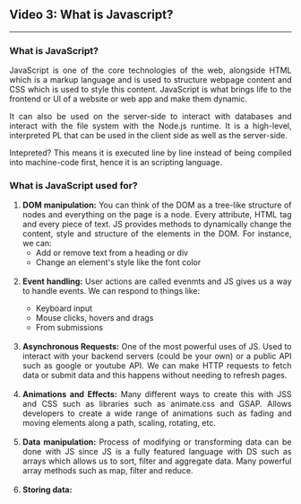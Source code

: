 <h2>Video 3: What is Javascript?</h2>

---

<h3>What is JavaScript?</h3>
<p align = "justify">
JavaScript is one of the core technologies of the web, alongside HTML which is a markup language and is used to structure webpage content and CSS which is used to style this content. JavaScript is what brings life to the frontend or UI of a website or web app and make them dynamic. 
</p>
<p align = "justify">
It can also be used on the server-side to interact with databases and interact with the file system with the Node.js runtime. It is a high-level, interpreted PL that can be used in the client side as well as the server-side. 
</p>
<p align = "justify">
Intepreted? This means it is executed line by line instead of being compiled into machine-code first, hence it is an scripting language.
</p>

<h3>What is JavaScript used for?</h3>
<ol align = "justify">
    <li><strong>DOM manipulation:</strong> You can think of the DOM as a tree-like structure of nodes and everything on the page is a node. Every attribute, HTML tag and every piece of text. JS provides methods to dynamically change the content, style and structure of the elements in the DOM. For instance, we can:
    <br>
        <ul>
            <li>Add or remove text from a heading or div</li>
            <li>Change an element's style like the font color</li>
        </ul>
    </li>
    <br>
    <li><strong>Event handling:</strong> User actions are called evenmts and JS gives us a way to handle events. We can respond to things like:</li>
        <ul>
            <li>Keyboard input</li>
            <li>Mouse clicks, hovers and drags</li>
            <li>From submissions</li>
        </ul>
    </li>
    <br>
    <li><strong>Asynchronous Requests:</strong> One of the most powerful uses of JS. Used to interact with your backend servers (could be your own) or a public API such as google or youtube API. We can make HTTP requests to fetch data or submit data and this happens without needing to refresh pages.
    </li>
    <br>
    <li><strong>Animations and Effects:</strong> Many different ways to create this with JSS and CSS such as libraries such as animate.css and GSAP. Allows developers to create a wide range of animations such as fading and moving elements along a path, scaling, rotating, etc.
    </li>
    <br>
    <li><strong>Data manipulation: </strong> 
    Process of modifying or transforming data can be done with JS since JS is a fully featured language with DS such as arrays which allows us to sort, filter and aggregate data. Many powerful array methods such as map, filter and reduce.
    </li>
    <br>
    <li><strong>Storing data: </strong> 
    </li>
</ol>